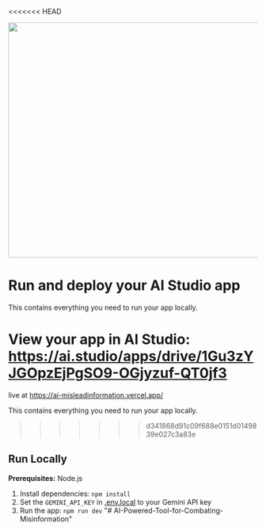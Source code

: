 <<<<<<< HEAD
<div align="center">
<img width="1200" height="475" alt="GHBanner" src="https://github.com/user-attachments/assets/0aa67016-6eaf-458a-adb2-6e31a0763ed6" />
</div>

# Run and deploy your AI Studio app

This contains everything you need to run your app locally.

View your app in AI Studio: https://ai.studio/apps/drive/1Gu3zYJGOpzEjPgSO9-OGjyzuf-QT0jf3
=======
live at https://ai-misleadinformation.vercel.app/


This contains everything you need to run your app locally.

>>>>>>> d341868d91c09f688e0151d0149839e027c3a83e

## Run Locally

**Prerequisites:**  Node.js


1. Install dependencies:
   `npm install`
2. Set the `GEMINI_API_KEY` in [.env.local](.env.local) to your Gemini API key
3. Run the app:
   `npm run dev`
"# AI-Powered-Tool-for-Combating-Misinformation" 
